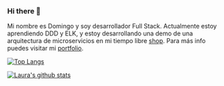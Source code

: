 ### Hi there 👋

Mi nombre es Domingo y soy desarrollador Full Stack. Actualmente estoy aprendiendo DDD y ELK, y estoy desarrollando una demo de una arquitectura de microservicios en mi tiempo libre [shop](https://github.com/DomingoAlvarez99/shop). Para más info puedes visitar mi [portfolio](https://domingoalvarez99.github.io/portfolio/).

[![Top Langs](https://github-readme-stats.vercel.app/api/top-langs/?username=DomingoAlvarez99)](https://github.com/DomingoAlvarez99/github-readme-stats)

[![Laura's github stats](https://github-readme-stats.vercel.app/api?username=DomingoAlvarez99)](https://github.com/DomingoAlvarez99/github-readme-stats&count_private=true)
